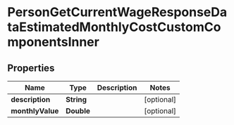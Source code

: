 

# PersonGetCurrentWageResponseDataEstimatedMonthlyCostCustomComponentsInner


## Properties

| Name | Type | Description | Notes |
|------------ | ------------- | ------------- | -------------|
|**description** | **String** |  |  [optional] |
|**monthlyValue** | **Double** |  |  [optional] |




